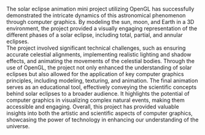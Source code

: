 The solar eclipse animation mini project utilizing OpenGL has successfully demonstrated the intricate dynamics of this astronomical phenomenon through computer graphics.
By modeling the sun, moon, and Earth in a 3D environment, the project provided a visually engaging representation of the different phases of a solar eclipse, including total, partial, and annular eclipses.  
The project involved significant technical challenges, such as ensuring accurate celestial alignments, implementing realistic lighting and shadow effects, and animating the movements of the celestial bodies. 
Through the use of OpenGL, the project not only enhanced the understanding of solar eclipses but also allowed for the application of key computer graphics principles, including modeling, texturing, and animation. 
The final animation serves as an educational tool, effectively conveying the scientific concepts behind solar eclipses to a broader audience. 
It highlights the potential of computer graphics in visualizing complex natural events, making them accessible and engaging.
Overall, this project has provided valuable insights into both the artistic and scientific aspects of computer graphics, showcasing the power of technology in enhancing our understanding of the universe.
